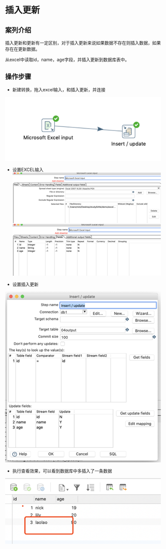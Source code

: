 #  插入更新

## 案列介绍 

插入更新和更新有一定区别，对于插入更新来说如果数据不存在则插入数据，如果存在在更新数据。

从excel中读取id，name，age字段，并插入更新到数据库表中。

## 操作步骤  


* 新建转换，拖入excel输入，和插入更新，并连接 

![](./assets/2019-06-09-11-20-16.png)

* 设置EXCEL输入  
![](./assets/2019-06-09-11-20-38.png)  
![](./assets/2019-06-09-11-20-47.png)

* 设置插入更新

![](./assets/2019-06-09-11-21-08.png)

* 执行查看效果，可以看到数据库中多插入了一条数据  

![](./assets/2019-06-09-11-22-06.png)



